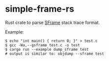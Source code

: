 # simple-frame-rs

Rust crate to parse [SFrame](https://sourceware.org/binutils/wiki/sframe) stack trace format.

Example:

```shell
$ echo "int main() { return 0; }" > test.c
$ gcc -Wa,--gsframe test.c -o test
$ cargo run --example dump_sframe test
# output is similar to: objdump --sframe test
```
